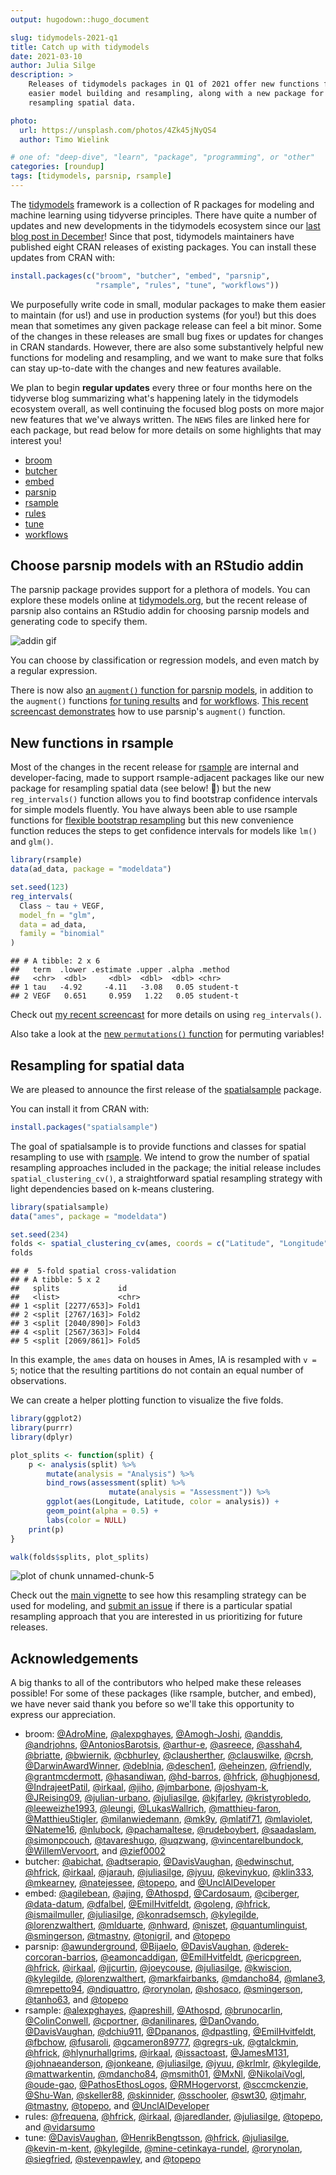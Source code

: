 ```yaml
---
output: hugodown::hugo_document

slug: tidymodels-2021-q1
title: Catch up with tidymodels
date: 2021-03-10
author: Julia Silge
description: >
    Releases of tidymodels packages in Q1 of 2021 offer new functions for 
    easier model building and resampling, along with a new package for 
    resampling spatial data.

photo:
  url: https://unsplash.com/photos/4Zk45jNyQS4
  author: Timo Wielink

# one of: "deep-dive", "learn", "package", "programming", or "other"
categories: [roundup] 
tags: [tidymodels, parsnip, rsample]
---
```





The [tidymodels](https://www.tidymodels.org/) framework is a collection of R packages for modeling and machine learning using tidyverse principles. There have quite a number of updates and new developments in the tidymodels ecosystem since our [last blog post in December](https://www.tidyverse.org/blog/2020/12/finetune-0-0-1/)! Since that post, tidymodels maintainers have published eight CRAN releases of existing packages. You can install these updates from CRAN with:


```r
install.packages(c("broom", "butcher", "embed", "parsnip",
                   "rsample", "rules", "tune", "workflows"))
```

We purposefully write code in small, modular packages to make them easier to maintain (for us!) and use in production systems (for you!) but this does mean that sometimes any given package release can feel a bit minor. Some of the changes in these releases are small bug fixes or updates for changes in CRAN standards. However, there are also some substantively helpful new functions for modeling and resampling, and we want to make sure that folks can stay up-to-date with the changes and new features available. 

We plan to begin **regular updates** every three or four months here on the tidyverse blog summarizing what's happening lately in the tidymodels ecosystem overall, as well continuing the focused blog posts on more major new features that we've always written. The `NEWS` files are linked here for each package, but read below for more details on some highlights that may interest you!

- [broom](https://broom.tidymodels.org/news/#broom-0-7-5-2021-02-19)
- [butcher](https://butcher.tidymodels.org/news/#butcher-0-1-3-2021-03-04)
- [embed](https://embed.tidymodels.org/news/#embed-0-1-4-2021-01-16)
- [parsnip](https://parsnip.tidymodels.org/news/#parsnip-0-1-5-2021-01-19)
- [rsample](https://rsample.tidymodels.org/news/index.html#rsample-0-0-9-2021-02-17)
- [rules](https://rules.tidymodels.org/news/#rules-0-1-1-2021-01-16)
- [tune](https://tune.tidymodels.org/news/index.html#tune-0-1-3-2021-02-28)
- [workflows](https://workflows.tidymodels.org/news/index.html#workflows-0-2-2-2021-03-10)

## Choose parsnip models with an RStudio addin

The parsnip package provides support for a plethora of models. You can explore these models online at [tidymodels.org](https://www.tidymodels.org/find/parsnip/), but the recent release of parsnip also contains an RStudio addin for choosing parsnip models and generating code to specify them.

![addin gif](parsnip_addin.gif)

You can choose by classification or regression models, and even match by a regular expression.

There is now also [an `augment()` function for parsnip models](https://parsnip.tidymodels.org/reference/augment.html), in addition to the `augment()` functions [for tuning results](https://tune.tidymodels.org/reference/augment.html) and [for workflows](https://workflows.tidymodels.org/reference/augment.workflow.html). [This recent screencast demonstrates](https://juliasilge.com/blog/student-debt/) how to use parsnip's `augment()` function.

## New functions in rsample

Most of the changes in the recent release for [rsample](https://rsample.tidymodels.org/) are internal and developer-facing, made to support rsample-adjacent packages like our new package for resampling spatial data (see below! 👀) but the new `reg_intervals()` function allows you to find bootstrap confidence intervals for simple models fluently. You have always been able to use rsample functions for [flexible bootstrap resampling](https://www.tidymodels.org/learn/statistics/bootstrap/) but this new convenience function reduces the steps to get confidence intervals for models like `lm()` and `glm()`.


```r
library(rsample)
data(ad_data, package = "modeldata")

set.seed(123)
reg_intervals(
  Class ~ tau + VEGF,
  model_fn = "glm", 
  data = ad_data, 
  family = "binomial"
)
```

```
## # A tibble: 2 x 6
##   term  .lower .estimate .upper .alpha .method  
##   <chr>  <dbl>     <dbl>  <dbl>  <dbl> <chr>    
## 1 tau   -4.92     -4.11   -3.08   0.05 student-t
## 2 VEGF   0.651     0.959   1.22   0.05 student-t
```

Check out [my recent screencast](https://juliasilge.com/blog/superbowl-conf-int/) for more details on using `reg_intervals()`.

Also take a look at the [new `permutations()` function](https://rsample.tidymodels.org/reference/permutations.html) for permuting variables!

## Resampling for spatial data

We are pleased to announce the first release of the [spatialsample](https://spatialsample.tidymodels.org/) package.

You can install it from CRAN with:


```r
install.packages("spatialsample")
```

The goal of spatialsample is to provide functions and classes for spatial resampling to use with [rsample](https://rsample.tidymodels.org/). We intend to grow the number of spatial resampling approaches included in the package; the initial release includes `spatial_clustering_cv()`, a straightforward spatial resampling strategy with light dependencies based on k-means clustering.


```r
library(spatialsample)
data("ames", package = "modeldata")

set.seed(234)
folds <- spatial_clustering_cv(ames, coords = c("Latitude", "Longitude"), v = 5)
folds
```

```
## #  5-fold spatial cross-validation 
## # A tibble: 5 x 2
##   splits             id   
##   <list>             <chr>
## 1 <split [2277/653]> Fold1
## 2 <split [2767/163]> Fold2
## 3 <split [2040/890]> Fold3
## 4 <split [2567/363]> Fold4
## 5 <split [2069/861]> Fold5
```

In this example, the `ames` data on houses in Ames, IA is resampled with `v = 5`; notice that the resulting partitions do not contain an equal number of observations.

We can create a helper plotting function to visualize the five folds.


```r
library(ggplot2)
library(purrr)
library(dplyr)

plot_splits <- function(split) {
    p <- analysis(split) %>%
        mutate(analysis = "Analysis") %>%
        bind_rows(assessment(split) %>%
                      mutate(analysis = "Assessment")) %>%
        ggplot(aes(Longitude, Latitude, color = analysis)) + 
        geom_point(alpha = 0.5) +
        labs(color = NULL)
    print(p)
}

walk(folds$splits, plot_splits)
```

![plot of chunk unnamed-chunk-5](figure/unnamed-chunk-5-.gif)

Check out the [main vignette](https://spatialsample.tidymodels.org/articles/spatialsample.html) to see how this resampling strategy can be used for modeling, and [submit an issue](https://github.com/tidymodels/spatialsample/issues) if there is a particular spatial resampling approach that you are interested in us prioritizing for future releases.

## Acknowledgements

A big thanks to all of the contributors who helped make these releases possible! For some of these packages (like rsample, butcher, and embed), we have never said thank you before so we'll take this opportunity to express our appreciation.

- broom: [&#x0040;AdroMine](https://github.com/AdroMine), [&#x0040;alexpghayes](https://github.com/alexpghayes), [&#x0040;Amogh-Joshi](https://github.com/Amogh-Joshi), [&#x0040;anddis](https://github.com/anddis), [&#x0040;andrjohns](https://github.com/andrjohns), [&#x0040;AntoniosBarotsis](https://github.com/AntoniosBarotsis), [&#x0040;arthur-e](https://github.com/arthur-e), [&#x0040;asreece](https://github.com/asreece), [&#x0040;asshah4](https://github.com/asshah4), [&#x0040;briatte](https://github.com/briatte), [&#x0040;bwiernik](https://github.com/bwiernik), [&#x0040;cbhurley](https://github.com/cbhurley), [&#x0040;clausherther](https://github.com/clausherther), [&#x0040;clauswilke](https://github.com/clauswilke), [&#x0040;crsh](https://github.com/crsh), [&#x0040;DarwinAwardWinner](https://github.com/DarwinAwardWinner), [&#x0040;deblnia](https://github.com/deblnia), [&#x0040;deschen1](https://github.com/deschen1), [&#x0040;eheinzen](https://github.com/eheinzen), [&#x0040;friendly](https://github.com/friendly), [&#x0040;grantmcdermott](https://github.com/grantmcdermott), [&#x0040;hasandiwan](https://github.com/hasandiwan), [&#x0040;hd-barros](https://github.com/hd-barros), [&#x0040;hfrick](https://github.com/hfrick), [&#x0040;hughjonesd](https://github.com/hughjonesd), [&#x0040;IndrajeetPatil](https://github.com/IndrajeetPatil), [&#x0040;irkaal](https://github.com/irkaal), [&#x0040;jiho](https://github.com/jiho), [&#x0040;jmbarbone](https://github.com/jmbarbone), [&#x0040;joshyam-k](https://github.com/joshyam-k), [&#x0040;JReising09](https://github.com/JReising09), [&#x0040;julian-urbano](https://github.com/julian-urbano), [&#x0040;juliasilge](https://github.com/juliasilge), [&#x0040;kjfarley](https://github.com/kjfarley), [&#x0040;kristyrobledo](https://github.com/kristyrobledo), [&#x0040;leeweizhe1993](https://github.com/leeweizhe1993), [&#x0040;leungi](https://github.com/leungi), [&#x0040;LukasWallrich](https://github.com/LukasWallrich), [&#x0040;matthieu-faron](https://github.com/matthieu-faron), [&#x0040;MatthieuStigler](https://github.com/MatthieuStigler), [&#x0040;milanwiedemann](https://github.com/milanwiedemann), [&#x0040;mk9y](https://github.com/mk9y), [&#x0040;mlatif71](https://github.com/mlatif71), [&#x0040;mlaviolet](https://github.com/mlaviolet), [&#x0040;Nateme16](https://github.com/Nateme16), [&#x0040;nlubock](https://github.com/nlubock), [&#x0040;pachamaltese](https://github.com/pachamaltese), [&#x0040;rudeboybert](https://github.com/rudeboybert), [&#x0040;saadaslam](https://github.com/saadaslam), [&#x0040;simonpcouch](https://github.com/simonpcouch), [&#x0040;tavareshugo](https://github.com/tavareshugo), [&#x0040;uqzwang](https://github.com/uqzwang), [&#x0040;vincentarelbundock](https://github.com/vincentarelbundock), [&#x0040;WillemVervoort](https://github.com/WillemVervoort), and [&#x0040;zief0002](https://github.com/zief0002)
- butcher: [&#x0040;abichat](https://github.com/abichat), [&#x0040;adtserapio](https://github.com/adtserapio), [&#x0040;DavisVaughan](https://github.com/DavisVaughan), [&#x0040;edwinschut](https://github.com/edwinschut), [&#x0040;hfrick](https://github.com/hfrick), [&#x0040;irkaal](https://github.com/irkaal), [&#x0040;jarauh](https://github.com/jarauh), [&#x0040;juliasilge](https://github.com/juliasilge), [&#x0040;jyuu](https://github.com/jyuu), [&#x0040;kevinykuo](https://github.com/kevinykuo), [&#x0040;klin333](https://github.com/klin333), [&#x0040;mkearney](https://github.com/mkearney), [&#x0040;natejessee](https://github.com/natejessee), [&#x0040;topepo](https://github.com/topepo), and [&#x0040;UnclAlDeveloper](https://github.com/UnclAlDeveloper)
- embed: [&#x0040;agilebean](https://github.com/agilebean), [&#x0040;ajing](https://github.com/ajing), [&#x0040;Athospd](https://github.com/Athospd), [&#x0040;Cardosaum](https://github.com/Cardosaum), [&#x0040;ciberger](https://github.com/ciberger), [&#x0040;data-datum](https://github.com/data-datum), [&#x0040;dfalbel](https://github.com/dfalbel), [&#x0040;EmilHvitfeldt](https://github.com/EmilHvitfeldt), [&#x0040;goleng](https://github.com/goleng), [&#x0040;hfrick](https://github.com/hfrick), [&#x0040;ismailmuller](https://github.com/ismailmuller), [&#x0040;juliasilge](https://github.com/juliasilge), [&#x0040;konradsemsch](https://github.com/konradsemsch), [&#x0040;kylegilde](https://github.com/kylegilde), [&#x0040;lorenzwalthert](https://github.com/lorenzwalthert), [&#x0040;mlduarte](https://github.com/mlduarte), [&#x0040;nhward](https://github.com/nhward), [&#x0040;niszet](https://github.com/niszet), [&#x0040;quantumlinguist](https://github.com/quantumlinguist), [&#x0040;smingerson](https://github.com/smingerson), [&#x0040;tmastny](https://github.com/tmastny), [&#x0040;tonigril](https://github.com/tonigril), and [&#x0040;topepo](https://github.com/topepo)
- parsnip: [&#x0040;awunderground](https://github.com/awunderground), [&#x0040;Bijaelo](https://github.com/Bijaelo), [&#x0040;DavisVaughan](https://github.com/DavisVaughan), [&#x0040;derek-corcoran-barrios](https://github.com/derek-corcoran-barrios), [&#x0040;eamoncaddigan](https://github.com/eamoncaddigan), [&#x0040;EmilHvitfeldt](https://github.com/EmilHvitfeldt), [&#x0040;ericpgreen](https://github.com/ericpgreen), [&#x0040;hfrick](https://github.com/hfrick), [&#x0040;irkaal](https://github.com/irkaal), [&#x0040;jjcurtin](https://github.com/jjcurtin), [&#x0040;joeycouse](https://github.com/joeycouse), [&#x0040;juliasilge](https://github.com/juliasilge), [&#x0040;kwiscion](https://github.com/kwiscion), [&#x0040;kylegilde](https://github.com/kylegilde), [&#x0040;lorenzwalthert](https://github.com/lorenzwalthert), [&#x0040;markfairbanks](https://github.com/markfairbanks), [&#x0040;mdancho84](https://github.com/mdancho84), [&#x0040;mlane3](https://github.com/mlane3), [&#x0040;mrepetto94](https://github.com/mrepetto94), [&#x0040;ndiquattro](https://github.com/ndiquattro), [&#x0040;rorynolan](https://github.com/rorynolan), [&#x0040;shosaco](https://github.com/shosaco), [&#x0040;smingerson](https://github.com/smingerson), [&#x0040;tanho63](https://github.com/tanho63), and [&#x0040;topepo](https://github.com/topepo)
- rsample: [&#x0040;alexpghayes](https://github.com/alexpghayes), [&#x0040;apreshill](https://github.com/apreshill), [&#x0040;Athospd](https://github.com/Athospd), [&#x0040;brunocarlin](https://github.com/brunocarlin), [&#x0040;ColinConwell](https://github.com/ColinConwell), [&#x0040;cportner](https://github.com/cportner), [&#x0040;danilinares](https://github.com/danilinares), [&#x0040;DanOvando](https://github.com/DanOvando), [&#x0040;DavisVaughan](https://github.com/DavisVaughan), [&#x0040;dchiu911](https://github.com/dchiu911), [&#x0040;Dpananos](https://github.com/Dpananos), [&#x0040;dpastling](https://github.com/dpastling), [&#x0040;EmilHvitfeldt](https://github.com/EmilHvitfeldt), [&#x0040;fbchow](https://github.com/fbchow), [&#x0040;fusaroli](https://github.com/fusaroli), [&#x0040;gcameron89777](https://github.com/gcameron89777), [&#x0040;gregrs-uk](https://github.com/gregrs-uk), [&#x0040;gtalckmin](https://github.com/gtalckmin), [&#x0040;hfrick](https://github.com/hfrick), [&#x0040;hlynurhallgrims](https://github.com/hlynurhallgrims), [&#x0040;irkaal](https://github.com/irkaal), [&#x0040;issactoast](https://github.com/issactoast), [&#x0040;JamesM131](https://github.com/JamesM131), [&#x0040;johnaeanderson](https://github.com/johnaeanderson), [&#x0040;jonkeane](https://github.com/jonkeane), [&#x0040;juliasilge](https://github.com/juliasilge), [&#x0040;jyuu](https://github.com/jyuu), [&#x0040;krlmlr](https://github.com/krlmlr), [&#x0040;kylegilde](https://github.com/kylegilde), [&#x0040;mattwarkentin](https://github.com/mattwarkentin), [&#x0040;mdancho84](https://github.com/mdancho84), [&#x0040;msmith01](https://github.com/msmith01), [&#x0040;MxNl](https://github.com/MxNl), [&#x0040;NikolaiVogl](https://github.com/NikolaiVogl), [&#x0040;oude-gao](https://github.com/oude-gao), [&#x0040;PathosEthosLogos](https://github.com/PathosEthosLogos), [&#x0040;RMHogervorst](https://github.com/RMHogervorst), [&#x0040;sccmckenzie](https://github.com/sccmckenzie), [&#x0040;Shu-Wan](https://github.com/Shu-Wan), [&#x0040;skeller88](https://github.com/skeller88), [&#x0040;skinnider](https://github.com/skinnider), [&#x0040;sschooler](https://github.com/sschooler), [&#x0040;swt30](https://github.com/swt30), [&#x0040;tjmahr](https://github.com/tjmahr), [&#x0040;tmastny](https://github.com/tmastny), [&#x0040;topepo](https://github.com/topepo), and [&#x0040;UnclAlDeveloper](https://github.com/UnclAlDeveloper)
- rules: [&#x0040;frequena](https://github.com/frequena), [&#x0040;hfrick](https://github.com/hfrick), [&#x0040;irkaal](https://github.com/irkaal), [&#x0040;jaredlander](https://github.com/jaredlander), [&#x0040;juliasilge](https://github.com/juliasilge), [&#x0040;topepo](https://github.com/topepo), and [&#x0040;vidarsumo](https://github.com/vidarsumo)
- tune: [&#x0040;DavisVaughan](https://github.com/DavisVaughan), [&#x0040;HenrikBengtsson](https://github.com/HenrikBengtsson), [&#x0040;hfrick](https://github.com/hfrick), [&#x0040;juliasilge](https://github.com/juliasilge), [&#x0040;kevin-m-kent](https://github.com/kevin-m-kent), [&#x0040;kylegilde](https://github.com/kylegilde), [&#x0040;mine-cetinkaya-rundel](https://github.com/mine-cetinkaya-rundel), [&#x0040;rorynolan](https://github.com/rorynolan), [&#x0040;siegfried](https://github.com/siegfried), [&#x0040;stevenpawley](https://github.com/stevenpawley), and [&#x0040;topepo](https://github.com/topepo)

